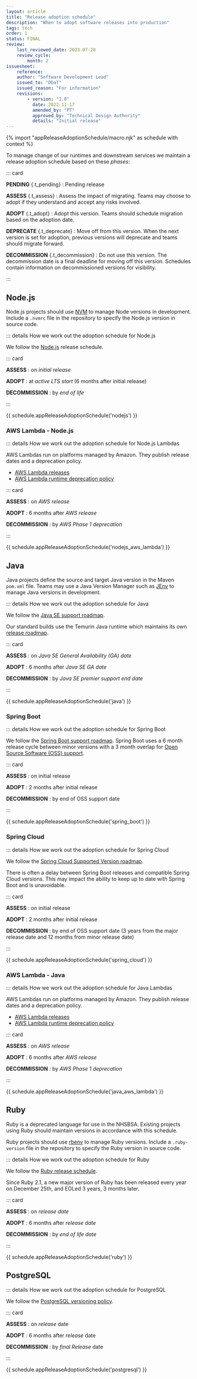 ```yaml
---
layout: article
title: "Release adoption schedule"
description: "When to adopt software releases into production"
tags: tech
order: 1
status: FINAL
review:
    last_reviewed_date: 2023-07-28
    review_cycle:
        month: 2
issuesheet:
    reference: 
    author: "Software Development Lead"
    issued_to: "DDaT"
    issued_reason: "For information"
    revisions:
        - version: "1.0"
          date: 2022-11-17
          amended_by: "PT"
          approved_by: "Technical Design Authority"
          details: "Initial release"
---
```

{% import "appReleaseAdoptionSchedule/macro.njk" as schedule with context %}

To manage change of our runtimes and downstream services we maintain a release adoption schedule based on these _phases_:

::: card

__PENDING__ {.t_pending}
: Pending release

__ASSESS__ {.t_assess}
: Assess the impact of migrating.
  Teams may choose to adopt if they understand and accept any risks involved.

__ADOPT__ {.t_adopt}
: Adopt this version.
  Teams should schedule migration based on the adoption date.

__DEPRECATE__ {.t_deprecate}
: Move off from this version.
  When the next version is set for adoption, previous versions will deprecate and teams should migrate forward.

__DECOMMISSION__ {.t_decommission}
: Do not use this version.
  The decommission date is a final deadline for moving off this version.
  Schedules contain information on decommissioned versions for visibility.

:::

## Node.js

Node.js projects should use [NVM](https://github.com/nvm-sh/nvm) to manage Node versions in development.
Include a `.nvmrc` file in the repository to specify the Node.js version in source code.

::: details How we work out the adoption schedule for Node.js

We follow the [Node.js](https://nodejs.org/en/about/releases/) release schedule.

::: card

__ASSESS__
: on _initial release_

__ADOPT__
: at _active LTS start_ (6 months after initial release)

__DECOMMISSION__
: by _end of life_

:::

{{ schedule.appReleaseAdoptionSchedule('nodejs') }}

### AWS Lambda - Node.js

::: details How we work out the adoption schedule for Node.js Lambdas

AWS Lambdas run on platforms managed by Amazon. They publish release dates and a deprecation policy.

* [AWS Lambda releases](https://docs.aws.amazon.com/lambda/latest/dg/lambda-releases.html)
* [AWS Lambda runtime deprecation policy](https://docs.aws.amazon.com/lambda/latest/dg/lambda-runtimes.html)

::: card

__ASSESS__
: on _AWS release_

__ADOPT__
: 6 months after _AWS release_

__DECOMMISSION__
: by _AWS Phase 1 deprecation_

:::

{{ schedule.appReleaseAdoptionSchedule('nodejs_aws_lambda') }}

## Java

Java projects define the source and target Java version in the Maven `pom.xml` file.
Teams may use a Java Version Manager such as [JEnv](https://github.com/jenv/jenv) to manage Java versions in development.

::: details How we work out the adoption schedule for Java

We follow the [Java SE support roadmap](https://www.oracle.com/java/technologies/java-se-support-roadmap.html).

Our standard builds use the Temurin Java runtime which maintains its own [release roadmap](https://adoptium.net/en-GB/support/).

::: card

__ASSESS__
: on _Java SE General Availability (GA) date_

__ADOPT__
: 6 months after _Java SE GA date_

__DECOMMISSION__
: by _Java SE premier support end date_

:::

{{ schedule.appReleaseAdoptionSchedule('java') }}

### Spring Boot

::: details How we work out the adoption schedule for Spring Boot

We follow the [Spring Boot support roadmap](https://spring.io/projects/spring-boot).
Spring Boot uses a 6 month release cycle between minor versions with a 3 month overlap for [Open Source Software (OSS) support](https://tanzu.vmware.com/support/oss).

::: card

__ASSESS__
: on initial release

__ADOPT__
: 2 months after initial release

__DECOMMISSION__
: by end of OSS support date

:::

{{ schedule.appReleaseAdoptionSchedule('spring_boot') }}

### Spring Cloud

::: details How we work out the adoption schedule for Spring Cloud

We follow the [Spring Cloud Supported Version roadmap](https://github.com/spring-cloud/spring-cloud-release/wiki/Supported-Versions).

There is often a delay between Spring Boot releases and compatible Spring Cloud versions. This may impact the ability to keep up to date with Spring Boot and is unavoidable.

::: card

__ASSESS__
: on initial release

__ADOPT__
: 2 months after initial release

__DECOMMISSION__
: by end of OSS support date (3 years from the major release date and 12 months from minor release date)

:::

{{ schedule.appReleaseAdoptionSchedule('spring_cloud') }}

### AWS Lambda - Java

::: details How we work out the adoption schedule for Java Lambdas

AWS Lambdas run on platforms managed by Amazon. They publish release dates and a deprecation policy.

* [AWS Lambda releases](https://docs.aws.amazon.com/lambda/latest/dg/lambda-releases.html)
* [AWS Lambda runtime deprecation policy](https://docs.aws.amazon.com/lambda/latest/dg/lambda-runtimes.html)

::: card

__ASSESS__
: on _AWS release_

__ADOPT__
: 6 months after _AWS release_

__DECOMMISSION__
: by _AWS Phase 1 deprecation_

:::

{{ schedule.appReleaseAdoptionSchedule('java_aws_lambda') }}

## Ruby

Ruby is a deprecated language for use in the NHSBSA. Existing projects using Ruby should maintain versions in accordance with this schedule.

Ruby projects should use [rbenv](https://github.com/rbenv/rbenv) to manage Ruby versions.
Include a `.ruby-version` file in the repository to specify the Ruby version in source code.

::: details How we work out the adoption schedule for Ruby

We follow the [Ruby release schedule](https://www.ruby-lang.org/en/downloads/releases/).

Since Ruby 2.1, a new major version of Ruby has been released every year on December 25th, and EOLed 3 years, 3 months later.

::: card

__ASSESS__
: on _release date_

__ADOPT__
: 6 months after _release date_

__DECOMMISSION__
: by _end of life date_

:::

{{ schedule.appReleaseAdoptionSchedule('ruby') }}

## PostgreSQL

::: details How we work out the adoption schedule for PostgreSQL

We follow the [PostgreSQL versioning policy](https://www.postgresql.org/support/versioning/).

::: card

__ASSESS__
: on _release_ date

__ADOPT__
: 6 months after _release_ date

__DECOMMISSION__
: by _final Release_ date

:::

{{ schedule.appReleaseAdoptionSchedule('postgresql') }}
